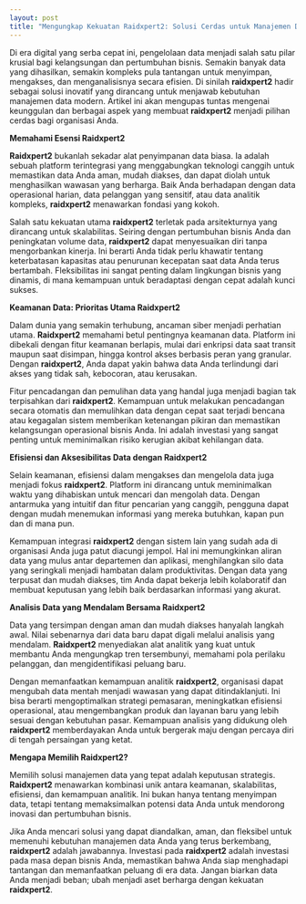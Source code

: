```yaml
---
layout: post
title: "Mengungkap Kekuatan Raidxpert2: Solusi Cerdas untuk Manajemen Data Anda"
---
```


Di era digital yang serba cepat ini, pengelolaan data menjadi salah satu pilar krusial bagi kelangsungan dan pertumbuhan bisnis. Semakin banyak data yang dihasilkan, semakin kompleks pula tantangan untuk menyimpan, mengakses, dan menganalisisnya secara efisien. Di sinilah **raidxpert2** hadir sebagai solusi inovatif yang dirancang untuk menjawab kebutuhan manajemen data modern. Artikel ini akan mengupas tuntas mengenai keunggulan dan berbagai aspek yang membuat **raidxpert2** menjadi pilihan cerdas bagi organisasi Anda.

**Memahami Esensi Raidxpert2**

**Raidxpert2** bukanlah sekadar alat penyimpanan data biasa. Ia adalah sebuah platform terintegrasi yang menggabungkan teknologi canggih untuk memastikan data Anda aman, mudah diakses, dan dapat diolah untuk menghasilkan wawasan yang berharga. Baik Anda berhadapan dengan data operasional harian, data pelanggan yang sensitif, atau data analitik kompleks, **raidxpert2** menawarkan fondasi yang kokoh.

Salah satu kekuatan utama **raidxpert2** terletak pada arsitekturnya yang dirancang untuk skalabilitas. Seiring dengan pertumbuhan bisnis Anda dan peningkatan volume data, **raidxpert2** dapat menyesuaikan diri tanpa mengorbankan kinerja. Ini berarti Anda tidak perlu khawatir tentang keterbatasan kapasitas atau penurunan kecepatan saat data Anda terus bertambah. Fleksibilitas ini sangat penting dalam lingkungan bisnis yang dinamis, di mana kemampuan untuk beradaptasi dengan cepat adalah kunci sukses.

**Keamanan Data: Prioritas Utama Raidxpert2**

Dalam dunia yang semakin terhubung, ancaman siber menjadi perhatian utama. **Raidxpert2** memahami betul pentingnya keamanan data. Platform ini dibekali dengan fitur keamanan berlapis, mulai dari enkripsi data saat transit maupun saat disimpan, hingga kontrol akses berbasis peran yang granular. Dengan **raidxpert2**, Anda dapat yakin bahwa data Anda terlindungi dari akses yang tidak sah, kebocoran, atau kerusakan.

Fitur pencadangan dan pemulihan data yang handal juga menjadi bagian tak terpisahkan dari **raidxpert2**. Kemampuan untuk melakukan pencadangan secara otomatis dan memulihkan data dengan cepat saat terjadi bencana atau kegagalan sistem memberikan ketenangan pikiran dan memastikan kelangsungan operasional bisnis Anda. Ini adalah investasi yang sangat penting untuk meminimalkan risiko kerugian akibat kehilangan data.

**Efisiensi dan Aksesibilitas Data dengan Raidxpert2**

Selain keamanan, efisiensi dalam mengakses dan mengelola data juga menjadi fokus **raidxpert2**. Platform ini dirancang untuk meminimalkan waktu yang dihabiskan untuk mencari dan mengolah data. Dengan antarmuka yang intuitif dan fitur pencarian yang canggih, pengguna dapat dengan mudah menemukan informasi yang mereka butuhkan, kapan pun dan di mana pun.

Kemampuan integrasi **raidxpert2** dengan sistem lain yang sudah ada di organisasi Anda juga patut diacungi jempol. Hal ini memungkinkan aliran data yang mulus antar departemen dan aplikasi, menghilangkan silo data yang seringkali menjadi hambatan dalam produktivitas. Dengan data yang terpusat dan mudah diakses, tim Anda dapat bekerja lebih kolaboratif dan membuat keputusan yang lebih baik berdasarkan informasi yang akurat.

**Analisis Data yang Mendalam Bersama Raidxpert2**

Data yang tersimpan dengan aman dan mudah diakses hanyalah langkah awal. Nilai sebenarnya dari data baru dapat digali melalui analisis yang mendalam. **Raidxpert2** menyediakan alat analitik yang kuat untuk membantu Anda mengungkap tren tersembunyi, memahami pola perilaku pelanggan, dan mengidentifikasi peluang baru.

Dengan memanfaatkan kemampuan analitik **raidxpert2**, organisasi dapat mengubah data mentah menjadi wawasan yang dapat ditindaklanjuti. Ini bisa berarti mengoptimalkan strategi pemasaran, meningkatkan efisiensi operasional, atau mengembangkan produk dan layanan baru yang lebih sesuai dengan kebutuhan pasar. Kemampuan analisis yang didukung oleh **raidxpert2** memberdayakan Anda untuk bergerak maju dengan percaya diri di tengah persaingan yang ketat.

**Mengapa Memilih Raidxpert2?**

Memilih solusi manajemen data yang tepat adalah keputusan strategis. **Raidxpert2** menawarkan kombinasi unik antara keamanan, skalabilitas, efisiensi, dan kemampuan analitik. Ini bukan hanya tentang menyimpan data, tetapi tentang memaksimalkan potensi data Anda untuk mendorong inovasi dan pertumbuhan bisnis.

Jika Anda mencari solusi yang dapat diandalkan, aman, dan fleksibel untuk memenuhi kebutuhan manajemen data Anda yang terus berkembang, **raidxpert2** adalah jawabannya. Investasi pada **raidxpert2** adalah investasi pada masa depan bisnis Anda, memastikan bahwa Anda siap menghadapi tantangan dan memanfaatkan peluang di era data. Jangan biarkan data Anda menjadi beban; ubah menjadi aset berharga dengan kekuatan **raidxpert2**.
